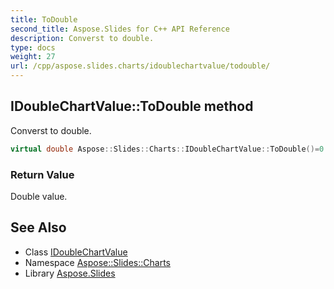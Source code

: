 ```yaml
---
title: ToDouble
second_title: Aspose.Slides for C++ API Reference
description: Converst to double.
type: docs
weight: 27
url: /cpp/aspose.slides.charts/idoublechartvalue/todouble/
---
```

## IDoubleChartValue::ToDouble method


Converst to double.

```cpp
virtual double Aspose::Slides::Charts::IDoubleChartValue::ToDouble()=0
```


### Return Value

Double value.

## See Also

* Class [IDoubleChartValue](../)
* Namespace [Aspose::Slides::Charts](../../)
* Library [Aspose.Slides](../../../)
